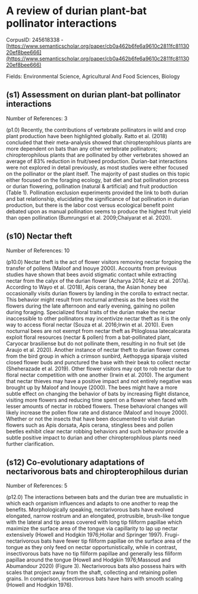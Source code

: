 # A review of durian plant-bat pollinator interactions

CorpusID: 245618338 - [https://www.semanticscholar.org/paper/cb0a462b6fe6a9610c2811fc8113020ef8bee666](https://www.semanticscholar.org/paper/cb0a462b6fe6a9610c2811fc8113020ef8bee666)

Fields: Environmental Science, Agricultural And Food Sciences, Biology

## (s1) Assessment on durian plant-bat pollinator interactions
Number of References: 3

(p1.0) Recently, the contributions of vertebrate pollinators in wild and crop plant production have been highlighted globally. Ratto et al. (2018) concluded that their meta-analysis showed that chiropterophilous plants are more dependent on bats than any other vertebrate pollinators; chiropterophilous plants that are pollinated by other vertebrates showed an average of 83% reduction in fruit/seed production. Durian-bat interactions were not explored in detail previously, as most studies were either focused on the pollinator or the plant itself. The majority of past studies on this topic either focused on the foraging ecology, bat diet and bat pollination process or durian flowering, pollination (natural & artificial) and fruit production (Table 1). Pollination exclusion experiments provided the link to both durian and bat relationship, elucidating the significance of bat pollination in durian production, but there is the labor cost versus ecological benefit point debated upon as manual pollination seems to produce the highest fruit yield than open pollination (Bumrungsri et al. 2009;Chaiyarat et al. 2020).
## (s10) Nectar theft
Number of References: 10

(p10.0) Nectar theft is the act of flower visitors removing nectar forgoing the transfer of pollens (Maloof and Inouye 2000). Accounts from previous studies have shown that bees avoid stigmatic contact while extracting nectar from the calyx of the durian flower (Acharya 2014; Aziz et al. 2017a). According to Wayo et al. (2018), Apis cerana, the Asian honey bee occasionally visits durian flowers by landing in the corolla to extract nectar. This behavior might result from nocturnal anthesis as the bees visit the flowers during the late afternoon and early evening, gaining no pollen during foraging. Specialized floral traits of the durian make the nectar inaccessible to other pollinators may incentivize nectar theft as it is the only way to access floral nectar (Souza et al. 2016;Irwin et al. 2010). Even nocturnal bees are not exempt from nectar theft as Ptiloglossa latecalcarata exploit floral resources (nectar & pollen) from a bat-pollinated plant, Caryocar brasiliense but do not pollinate them, resulting in no fruit set (de Araujo et al. 2020). Another instance of nectar theft to durian flower comes from the bird group in which a crimson sunbird, Aethopyga siparaja visited closed flower buds and punctured the base with their beak to collect nectar (Sheherazade et al. 2019). Other flower visitors may opt to rob nectar due to floral nectar competition with one another (Irwin et al. 2010). The argument that nectar thieves may have a positive impact and not entirely negative was brought up by Maloof and Inouye (2000). The bees might have a more subtle effect on changing the behavior of bats by increasing flight distance, visiting more flowers and reducing time spent on a flower when faced with lesser amounts of nectar in robbed flowers. These behavioral changes will likely increase the pollen flow rate and distance (Maloof and Inouye 2000). Whether or not the insects that have been documented to visit durian flowers such as Apis dorsata, Apis cerana, stingless bees and pollen beetles exhibit clear nectar robbing behaviors and such behavior provide a subtle positive impact to durian and other chiropterophilous plants need further clarification.
## (s12) Co-evolutionary adaptations of nectarivorous bats and chiropterophilous durian
Number of References: 5

(p12.0) The interactions between bats and the durian tree are mutualistic in which each organism influences and adapts to one another to reap the benefits. Morphologically speaking, nectarivorous bats have evolved elongated, narrow rostrum and an elongated, protrusible, brush-like tongue with the lateral and tip areas covered with long tip filiform papillae which maximize the surface area of the tongue via capillarity to lap up nectar extensively (Howell and Hodgkin 1976;Hollar and Springer 1997). Frugi-nectarivorous bats have fewer tip filiform papillae on the surface area of the tongue as they only feed on nectar opportunistically, while in contrast, insectivorous bats have no tip filiform papillae and generally less filiform papillae around the tongue (Howell and Hodgkin 1976;Massoud and Abumandour 2020) (Figure 3). Nectarivorous bats also possess hairs with scales that project away from the shaft, collecting and retaining pollen grains. In comparison, insectivorous bats have hairs with smooth scaling (Howell and Hodgkin 1976).
